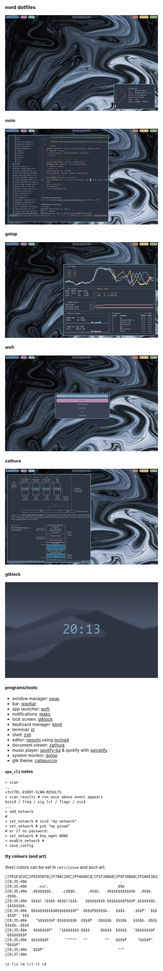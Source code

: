 ### nord dotfiles
![fetch](.img/fetch.png)
#### nvim
![nvim](.img/nvim.png)
#### gotop
![gotop](.img/gotop.png)
#### wofi
![wofi](.img/wofi.png)
#### zathura
![zathura](.img/zathura.png)
#### gtklock
![gtklock](.img/lockscreen.png)
#### programs/tools:
- window manager: [sway](https://swaywm.org)
- bar: [waybar](https://github.com/Alexays/Waybar)
- app launcher: [wofi](https://hg.sr.ht/~scoopta/wofi)
- notifications: [mako](https://github.com/emersion/mako)
- lock screen: [gtklock](https://github.com/jovanlanik/gtklock)
- keyboard manager: [keyd](https://github.com/rvaiya/keyd)
- terminal: [st](https://st.suckless.org)
- shell: [zsh](https://github.com/zsh-users/zsh.git)
- editor: [neovim](https://neovim.io) using [nvchad](https://nvchad.github.io)
- document viewer: [zathura](https://pwmt.org/projects/zathura/)
- music player: [spotify-tui](https://github.com/Rigellute/spotify-tui) & spotify with [spicetify](https://spicetify.app)
- system monitor: [gotop](https://github.com/xxxserxxx/gotop.git)
- gtk theme: [catppuccin](https://github.com/catppuccin/gtk)

#### `wpa_cli` notes
```shell
> scan
...
<3>CTRL-EVENT-SCAN-RESULTS
> scan_results # run once above event appears
bssid / freq / sig lvl / flags / ssid
...
> add_network
#
> set_network # ssid "my network"
> set_network # psk "my psswd"
# or if no password:
> set_network # key_mgmt NONE
> enable_network #
> save_config
```

#### tty colours (and art)
(hex) colors can be set in `/etc/issue` and ascii art:
```shell
]P01E1E2E]P8585B70]P7BAC2DE]PFA6ADC8]P1F38BA8]P9F38BA8]P2A6E3A1]PAA6E3A1]P3F9E2AF]PBF9E2AF]P489B4FA]PC89B4FA]P5F5C2E7]PDF5C2E7]P694E2D5]PE94E2D5[H[2J[3J]P01E1E2E]P8585B70]P7BAC2DE]PFA6ADC8]P1F38BA8]P9F38BA8]P2A6E3A1]PAA6E3A1]P3F9E2AF]PBF9E2AF]P489B4FA]PC89B4FA]P5F5C2E7]PDF5C2E7]P694E2D5]PE94E2D5[H[2J[3J
[0;35;40m                                           .
[0;35;40m     .vir.                                d$b
[0;35;40m  .d$$$$$$b.    .cd$$b.     .d$$b.   d$$$$$$$$$$$b  .d$$b.      .d$$b.
[0;35;40m  $$$$( )$$$b d$$$()$$$.   d$$$$$$$b Q$$$$$$$P$$$P.$$$$$$$b.  .$$$$$$$b.
[0;35;40m  Q$$$$$$$$$$B$$$$$$$$P"  d$$$PQ$$$$b.   $$$$.   .$$$P' `$$$ .$$$P' `$$$
[0;35;40m    "$$$$$$$P Q$$$$$$$b  d$$$P   Q$$$$b  $$$$b   $$$$b..d$$$ $$$$b..d$$$
[0;35;40m   d$$$$$$P"   "$$$$$$$$ Q$$$     Q$$$$  $$$$$   `Q$$$$$$$P  `Q$$$$$$$P
[0;35;40m  $$$$$$$P       `"""""   ""        ""   Q$$$P     "Q$$$P"     "Q$$$P"
[0;35;40m  `Q$$P"                                  """
[0;37;40m

\n (\s \m \r) \t \d
```
